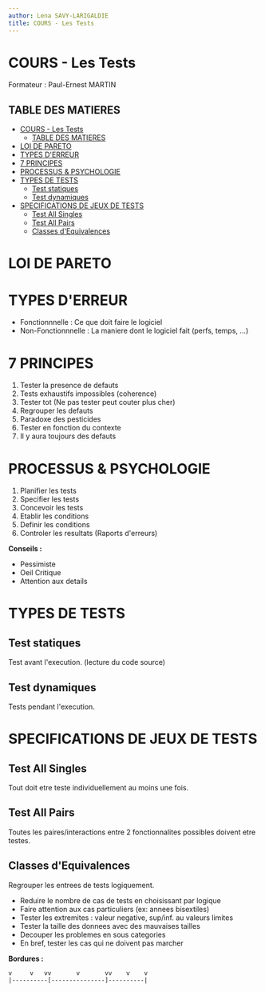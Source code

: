 ```yaml
---
author: Lena SAVY-LARIGALDIE
title: COURS - Les Tests
---
```


# COURS - Les Tests

Formateur : Paul-Ernest MARTIN

## TABLE DES MATIERES
- [COURS - Les Tests](#cours---les-tests)
  - [TABLE DES MATIERES](#table-des-matieres)
- [LOI DE PARETO](#loi-de-pareto)
- [TYPES D'ERREUR](#types-derreur)
- [7 PRINCIPES](#7-principes)
- [PROCESSUS \& PSYCHOLOGIE](#processus--psychologie)
- [TYPES DE TESTS](#types-de-tests)
  - [Test statiques](#test-statiques)
  - [Test dynamiques](#test-dynamiques)
- [SPECIFICATIONS DE JEUX DE TESTS](#specifications-de-jeux-de-tests)
  - [Test All Singles](#test-all-singles)
  - [Test All Pairs](#test-all-pairs)
  - [Classes d'Equivalences](#classes-dequivalences)

# LOI DE PARETO



# TYPES D'ERREUR

- Fonctionnnelle : Ce que doit faire le logiciel
- Non-Fonctionnnelle : La maniere dont le logiciel fait (perfs, temps, ...)

# 7 PRINCIPES

1. Tester la presence de defauts
2. Tests exhaustifs impossibles (coherence)
3. Tester tot (Ne pas tester peut couter plus cher)
4. Regrouper les defauts
5. Paradoxe des pesticides
6. Tester en fonction du contexte
7. Il y aura toujours des defauts

# PROCESSUS & PSYCHOLOGIE

1. Planifier les tests
2. Specifier les tests
3. Concevoir les tests
4. Etablir les conditions
5. Definir les conditions
6. Controler les resultats (Raports d'erreurs)

**Conseils :**

- Pessimiste
- Oeil Critique
- Attention aux details

# TYPES DE TESTS

## Test statiques

Test avant l'execution. (lecture du code source)

## Test dynamiques

Tests pendant l'execution.

# SPECIFICATIONS DE JEUX DE TESTS

## Test All Singles

Tout doit etre teste individuellement au moins une fois.

## Test All Pairs

Toutes les paires/interactions entre 2 fonctionnalites possibles doivent etre testes.

## Classes d'Equivalences

Regrouper les entrees de tests logiquement.

- Reduire le nombre de cas de tests en choisissant par logique
- Faire attention aux cas particuliers (ex: annees bisextiles)
- Tester les extremites : valeur negative, sup/inf. au valeurs limites
- Tester la taille des donnees avec des mauvaises tailles
- Decouper les problemes en sous categories
- En bref, tester les cas qui ne doivent pas marcher

**Bordures :**

```
v     v   vv       v       vv    v    v  
|----------[---------------]----------|
```
